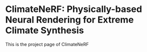 # ClimateNeRF: Physically-based Neural Rendering for Extreme Climate Synthesis
This is the project page of ClimateNeRF
